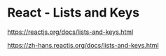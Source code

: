 # React - Lists and Keys

<https://reactjs.org/docs/lists-and-keys.html>

<https://zh-hans.reactjs.org/docs/lists-and-keys.html>
